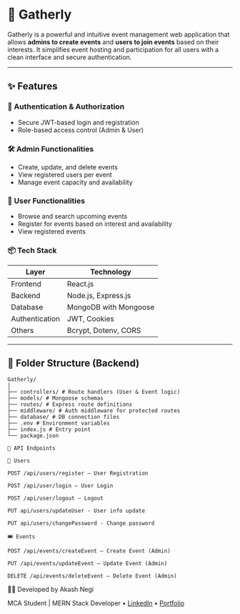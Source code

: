 # 📅 Gatherly

Gatherly is a powerful and intuitive event management web application that allows **admins to create events** and **users to join events** based on their interests. It simplifies event hosting and participation for all users with a clean interface and secure authentication.

---

## ✨ Features

### 🔐 Authentication & Authorization
- Secure JWT-based login and registration
- Role-based access control (Admin & User)

### 🛠️ Admin Functionalities
- Create, update, and delete events
- View registered users per event
- Manage event capacity and availability

### 👥 User Functionalities
- Browse and search upcoming events
- Register for events based on interest and availability
- View registered events

### 📦 Tech Stack

| Layer         | Technology           |
|---------------|----------------------|
| Frontend      | React.js             |
| Backend       | Node.js, Express.js  |
| Database      |MongoDB with Mongoose |
| Authentication| JWT, Cookies         |
| Others        | Bcrypt, Dotenv, CORS |

---

## 📁 Folder Structure (Backend)
```
Gatherly/
│
├── controllers/ # Route handlers (User & Event logic)
├── models/ # Mongoose schemas
├── routes/ # Express route definitions
├── middleware/ # Auth middleware for protected routes
├── database/ # DB connection files
├── .env # Environment variables
├── index.js # Entry point
└── package.json
```

```
📮 API Endpoints

🔑 Users

POST /api/users/register – User Registration

POST /api/user/login – User Login

POST /api/user/logout – Logout

PUT api/users/updateUser - User info update

PUT api/users/changePassword - Change password

🎟️ Events

POST /api/events/createEvent – Create Event (Admin)

PUT /api/events/updateEvent – Update Event (Admin)

DELETE /api/events/deleteEvent – Delete Event (Admin)
```

👨‍💻 Developed by
Akash Negi

MCA Student | MERN Stack Developer
• [LinkedIn](https://www.linkedin.com/in/11aakash-negi) • [Portfolio](http://akashnegi11.netlify.app/)

